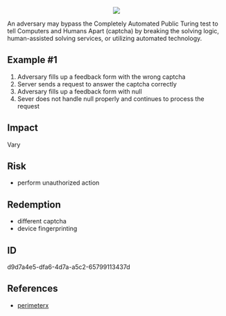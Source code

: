 <p align="center"> <img src="https://raw.githubusercontent.com/qeeqbox/captcha-bypass-vulnerability/master/captcha-bypass-vulnerability.png"></p>

An adversary may bypass the Completely Automated Public Turing test to tell Computers and Humans Apart (captcha) by breaking the solving logic, human-assisted solving services, or utilizing automated technology.

## Example #1
1. Adversary fills up a feedback form with the wrong captcha
2. Server sends a request to answer the captcha correctly
3. Adversary fills up a feedback form with null 
4. Sever does not handle null properly and continues to process the request

## Impact
Vary

## Risk
- perform unauthorized action

## Redemption
- different captcha
- device fingerprinting

## ID
d9d7a4e5-dfa6-4d7a-a5c2-65799113437d

## References
- [perimeterx](https://www.perimeterx.com/resources/blog/2020/captchas-hard-for-humans-easy-for-bots/")
